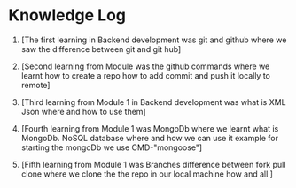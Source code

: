 # Knowledge Log

1. [The first learning in Backend development was git and github where we saw the difference between git and git hub]


2. [Second learning from Module was the github commands where we learnt how to create a repo how to add commit and push it locally to remote]


3. [Third learning from Module 1 in Backend development was what is XML Json where and how to use them]


4. [Fourth learning from Module 1 was MongoDb where we learnt what is MongoDb. NoSQL database where and how we can use it example for starting the mongoDb we use CMD-"mongoose"]


5. [Fifth learning from Module 1 was Branches difference between fork pull clone where we clone the the repo in our local machine how and all ]